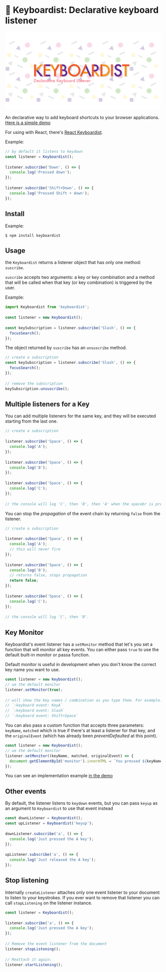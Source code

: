 # 🎹 Keyboardist: Declarative keyboard listener

![](assets/cover.png)

An declarative way to add keyboard shortcuts to your browser applications.
[Here is a simple demo](https://soska.github.io/keyboardist.js/docs/index.html)

For using with React, there's
[React Keyboardist](https://github.com/soska/react-keyboardist).

Example:

```javascript
// by default it listens to keydown
const listener = Keyboardist();

listener.subscribe('Down', () => {
  console.log('Pressed down');
});

listener.subscribe('Shift+Down', () => {
  console.log('Pressed Shift + down');
});
```

## Install

Example:

```
$ npm install keyboardist
```

## Usage

the `Keyboardist` returns a listener object that has only one method:
`suscribe`.

`suscribe` accepts two arguments: a key or key combination and a method that
will be called when that key (or key combination) is triggered by the user.

Example:

```javascript
import Keyboardist from 'keyboardist';

const listener = new Keyboardist();

const keySubscription = listener.subscribe('Slash', () => {
  focusSearch();
});
```

The object returned by `suscribe` has an `unsuscribe` method.

```javascript
// create a subscription
const keySubscription = listener.subscribe('Slash', () => {
  focusSearch();
});

// remove the subscription
keySubscription.unsuscribe();
```

## Multiple listeners for a Key

You can add multiple listeners for the same key, and they will be executed
starting from the last one.

```javascript
// create a subscription

listener.subscribe('Space', () => {
  console.log('A');
});

listener.subscribe('Space', () => {
  console.log('B');
});

listener.subscribe('Space', () => {
  console.log('C');
});

// the console will log 'C', then 'B', then 'A' when the spacebr is pressed.
```

You can stop the _propagation_ of the event chain by returning `false` from the
listener.

```javascript
// create a subscription

listener.subscribe('Space', () => {
  console.log('A');
  // this will never fire
});

listener.subscribe('Space', () => {
  console.log('B');
  // returns false, stops propagation
  return false;
});

listener.subscribe('Space', () => {
  console.log('C');
});

// the console will log 'C', then 'B'.
```

## Key Monitor

Keyboardist's event listener has a `setMonitor` method that let's you set a
function that will monitor all key events. You can either pass `true` to use the
default built-in monitor or passa function.

Default monitor is useful in development when you don't know the correct key
name you want to use.

```javascript
const listener = new Keyboardist();
// ue the default monitor
listener.setMonitor(true);

// will show the key names / combination as you type them. For example:
// `:keyboard event: KeyA`
// `:keyboard event: Slash`
// `:keyboard event: Shift+Space`
```

You can also pass a custom function that accepts three parameters: `keyName`,
`matched` which is true if there's at least a listener for that key, and the
`originalEvent` (which has already been _preventDefaulted_ at this point).

```javascript
const listener = new Keyboardist();
// ue the default monitor
listener.setMonitor((keyName, matched, originalEvent) => {
  document.getElementById('monitor').innerHTML = `You pressed ${keyName}`;
});
```

You can see an implementation example
[in the demo](https://soska.github.io/keyboardist.js/docs/index.html)

## Other events

By default, the listener listens to `keydown` events, but you can pass `keyup`
as an argument to `Keyboardist` to use that event instead

```javascript
const downListener = Keyboardist();
const upListener = Keyboardist('keyup');

downListener.subscribe('a', () => {
  console.log('Just pressed the A key');
});

upListener.subscribe('a', () => {
  console.log('Just released the A key');
});
```

## Stop listening

Internally `createListener` attaches only one event listener to your document to listen to your keystrokes. If you ever want to remove that listener you can call `stopListening` on the listener instance.

```javascript
const listener = Keyboardist();

listener.subscribe('a', () => {
  console.log('Just pressed the A key');
});

// Remove the event listener from the document
listener.stopListening();

// Reattach it again:
listener.startListening();


```